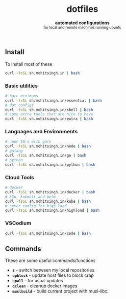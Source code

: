 <h1 align="center">dotfiles</h1>
<p align="center">
  <b>automated configurations</b><br/>
  <sub>for local and remote machines running ubuntu</sub>
</p>
<br />

## Install

To install most of these

```bash
curl -fsSL sh.mohitsingh.in | bash
```

### Basic utilities

```bash
# bare minimums
curl -fsSL sh.mohitsingh.in/essential | bash
# dot configs
curl -fsSL sh.mohitsingh.in/shell | bash
# some extra tools that are nice to have
curl -fsSL sh.mohitsingh.in/extra | bash
```

### Languages and Environments

```bash
# node 16.x with yarn
curl -fsSL sh.mohitsingh.in/node | bash
# golang
curl -fsSL sh.mohitsingh.in/go | bash
# python
curl -fsSL sh.mohitsingh.in/python | bash
```

### Cloud Tools

```bash
# docker
curl -fsSL sh.mohitsingh.in/docker | bash
# k3d, kubectl and helm
curl -fsSL sh.mohitsingh.in/kube | bash
# sever config for high load
curl -fsSL sh.mohitsingh.in/highload | bash
```

### VSCodium

```bash
curl -fsSL sh.mohitsingh.in/code | bash
```

## Commands

These are some useful commands/functions

- **`z`** - switch between my local repositories.
- **`upblock`** - update host files to block crap
- **`upall`** - for usual updates
- **`dclean`** - cleanup docker images
- **`muslbuild`** - build current project with musl-libc.
